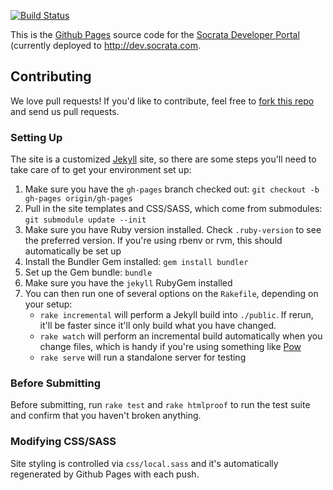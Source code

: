 [![Build Status](https://travis-ci.org/socrata/dev.socrata.com.svg?branch=surge)](https://travis-ci.org/socrata/dev.socrata.com)

This is the [Github Pages](http://pages.github.com/) source code for the [Socrata Developer Portal](http://dev.socrata.com) (currently deployed to <http://dev.socrata.com>.

## Contributing

We love pull requests! If you'd like to contribute, feel free to [fork this repo](https://github.com/socrata/dev.socrata.com/fork) and send us pull requests.

### Setting Up

The site is a customized [Jekyll](http://jekyllrb.com/) site, so there are some steps you'll need to take care of to get your environment set up:

1. Make sure you have the `gh-pages` branch checked out: `git checkout -b gh-pages origin/gh-pages`
2. Pull in the site templates and CSS/SASS, which come from submodules: `git submodule update --init`
3. Make sure you have Ruby version installed. Check `.ruby-version` to see the preferred version. If you're using rbenv or rvm, this should automatically be set up
4. Install the Bundler Gem installed: `gem install bundler`
5. Set up the Gem bundle: `bundle`
6. Make sure you have the `jekyll` RubyGem installed
7. You can then run one of several options on the `Rakefile`, depending on your setup:
    - `rake incremental` will perform a Jekyll build into `./public`. If rerun, it'll be faster since it'll only build what you have changed.
    - `rake watch` will perform an incremental build automatically when you change files, which is handy if you're using something like [Pow](https://pow.cx)
    - `rake serve` will run a standalone server for testing

### Before Submitting

Before submitting, run `rake test` and `rake htmlproof` to run the test suite and confirm that you haven't broken anything.

### Modifying CSS/SASS

Site styling is controlled via `css/local.sass` and it's automatically regenerated by Github Pages with each push.
